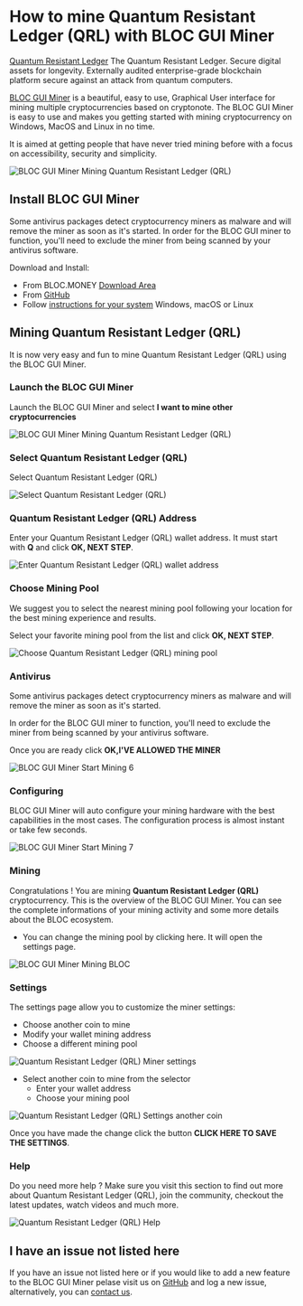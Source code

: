 # **How to mine Quantum Resistant Ledger (QRL) with BLOC GUI Miner**

[Quantum Resistant Ledger](https://www.theqrl.org) The Quantum Resistant Ledger. Secure digital assets for longevity. Externally audited enterprise-grade blockchain platform secure against an attack from quantum computers.

[BLOC GUI Miner](../mining/BLOC-GUI-Miner.md) is a beautiful, easy to use, Graphical User interface for mining multiple cryptocurrencies based on cryptonote. The BLOC GUI Miner is easy to use and makes you getting started with mining cryptocurrency on Windows, MacOS and Linux in no time.

It is aimed at getting people that have never tried mining before with a focus on accessibility, security and simplicity.

![BLOC GUI Miner Mining Quantum Resistant Ledger (QRL)](images/BLOC-GUI-MINER/SCREEN-QRL.jpg)

## **Install BLOC GUI Miner**

Some antivirus packages detect cryptocurrency miners as malware and will remove the miner as soon as it's started. In order for the BLOC GUI miner to function, you'll need to exclude the miner from being scanned by your antivirus software.

Download and Install:

- From BLOC.MONEY [Download Area](https://bloc.money/download)
- From [GitHub](https://github.com/furiousteam/GUI-miner/releases/latest)
- Follow [instructions for your system](../mining/BLOC-GUI-Miner-using.md) Windows, macOS or Linux 

## **Mining Quantum Resistant Ledger (QRL)**

It is now very easy and fun to mine Quantum Resistant Ledger (QRL) using the BLOC GUI Miner.

### **Launch the BLOC GUI Miner**

Launch the BLOC GUI Miner and select **I want to mine other cryptocurrencies**

![BLOC GUI Miner Mining Quantum Resistant Ledger (QRL)](images/BLOC-GUI-MINER/BLOC-GUI-Miner-v0.0.3-miner-setup.png)

### **Select Quantum Resistant Ledger (QRL)**

Select Quantum Resistant Ledger (QRL)

![Select Quantum Resistant Ledger (QRL)](images/BLOC-GUI-MINER/3-MINE-OTHER-CRYPTOCURRENCIES-BLOC-GUI-Miner-v1.1.2.png)

### **Quantum Resistant Ledger (QRL) Address**

Enter your Quantum Resistant Ledger (QRL) wallet address. It must start with **Q** and click **OK, NEXT STEP**.

![Enter Quantum Resistant Ledger (QRL) wallet address](images/BLOC-GUI-MINER/qrl-address.png)

### **Choose Mining Pool**

We suggest you to select the nearest mining pool following your location for the best mining experience and results.

Select your favorite mining pool from the list and click **OK, NEXT STEP**.

![Choose Quantum Resistant Ledger (QRL) mining pool](images/BLOC-GUI-MINER/qrl-pool.png)

### **Antivirus**

Some antivirus packages detect cryptocurrency miners as malware and will remove the miner as soon as it's started.

In order for the BLOC GUI miner to function, you'll need to exclude the miner from being scanned by your antivirus software.

Once you are ready click **OK,I'VE ALLOWED THE MINER**

![BLOC GUI Miner Start Mining 6](images/BLOC-GUI-MINER/BLOC-GUI-Miner-v0.0.3-antivirus.png)

### **Configuring**

BLOC GUI Miner will auto configure your mining hardware with the best capabilities in the most cases. The configuration process is almost instant or take few seconds.

![BLOC GUI Miner Start Mining 7](images/BLOC-GUI-MINER/BLOC-GUI-Miner-v0.0.3-ready.png)

### **Mining**

Congratulations ! You are mining **Quantum Resistant Ledger (QRL)** cryptocurrency. This is the overview of the BLOC GUI Miner. You can see the complete informations of your mining activity and some more details about the BLOC ecosystem.

- You can change the mining pool by clicking here. It will open the settings page.

![BLOC GUI Miner Mining BLOC](images/BLOC-GUI-MINER/13-MINING-QRL.png)

### **Settings** <a name="Quantum Resistant Ledger (QRL)-settings"></a>

The settings page allow you to customize the miner settings:

- Choose another coin to mine
- Modify your wallet mining address
- Choose a different mining pool

![Quantum Resistant Ledger (QRL) Miner settings](images/BLOC-GUI-MINER/qrl-settings.png)

- Select another coin to mine from the selector
    * Enter your wallet address
    * Choose your mining pool

![Quantum Resistant Ledger (QRL) Settings another coin](images/BLOC-GUI-MINER/qrl-settings2.png)

Once you have made the change click the button **CLICK HERE TO SAVE THE SETTINGS**.

### **Help**

Do you need more help ? Make sure you visit this section to find out more about Quantum Resistant Ledger (QRL), join the community, checkout the latest updates, watch videos and much more.

![Quantum Resistant Ledger (QRL) Help](images/BLOC-GUI-MINER/qrl-help.png)

## **I have an issue not listed here**

If you have an issue not listed here or if you would like to add a new feature to the BLOC GUI Miner pelase visit us on [GitHub](https://github.com/furiousteam/GUI-miner) and log a new issue, alternatively, you can [contact us](../about/Community.md).